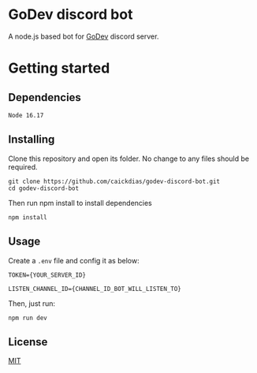 # GoDev discord bot

A node.js based bot for [GoDev](https://discord.gg/8EVXPgsv) discord server.

# Getting started

## Dependencies

```
Node 16.17
```

## Installing

Clone this repository and open its folder. No change to any files should be required.

```
git clone https://github.com/caickdias/godev-discord-bot.git
cd godev-discord-bot
```
Then run npm install to install dependencies

```
npm install
```

## Usage

Create a `.env` file and config it as below: 

```
TOKEN={YOUR_SERVER_ID}

LISTEN_CHANNEL_ID={CHANNEL_ID_BOT_WILL_LISTEN_TO}
```

Then, just run:

```
npm run dev
```

## License

[MIT](https://choosealicense.com/licenses/mit/)
